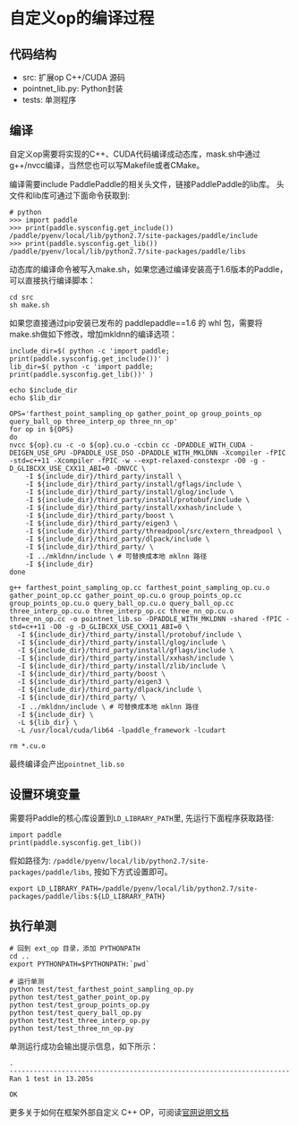 # 自定义op的编译过程

## 代码结构

  - src: 扩展op C++/CUDA 源码
  - pointnet_lib.py: Python封装
  - tests: 单测程序

## 编译

自定义op需要将实现的C++、CUDA代码编译成动态库，mask.sh中通过g++/nvcc编译，当然您也可以写Makefile或者CMake。

编译需要include PaddlePaddle的相关头文件，链接PaddlePaddle的lib库。 头文件和lib库可通过下面命令获取到:

```
# python
>>> import paddle
>>> print(paddle.sysconfig.get_include())
/paddle/pyenv/local/lib/python2.7/site-packages/paddle/include
>>> print(paddle.sysconfig.get_lib())
/paddle/pyenv/local/lib/python2.7/site-packages/paddle/libs
```
动态库的编译命令被写入make.sh，如果您通过编译安装高于1.6版本的Paddle，可以直接执行编译脚本：

```
cd src
sh make.sh
```

如果您直接通过pip安装已发布的 paddlepaddle==1.6 的 whl 包，需要将make.sh做如下修改，增加mkldnn的编译选项：

```
include_dir=$( python -c 'import paddle; print(paddle.sysconfig.get_include())' )
lib_dir=$( python -c 'import paddle; print(paddle.sysconfig.get_lib())' )

echo $include_dir
echo $lib_dir

OPS='farthest_point_sampling_op gather_point_op group_points_op query_ball_op three_interp_op three_nn_op'
for op in ${OPS}
do
nvcc ${op}.cu -c -o ${op}.cu.o -ccbin cc -DPADDLE_WITH_CUDA -DEIGEN_USE_GPU -DPADDLE_USE_DSO -DPADDLE_WITH_MKLDNN -Xcompiler -fPIC -std=c++11 -Xcompiler -fPIC -w --expt-relaxed-constexpr -O0 -g -D_GLIBCXX_USE_CXX11_ABI=0 -DNVCC \
    -I ${include_dir}/third_party/install \
    -I ${include_dir}/third_party/install/gflags/include \
    -I ${include_dir}/third_party/install/glog/include \
    -I ${include_dir}/third_party/install/protobuf/include \
    -I ${include_dir}/third_party/install/xxhash/include \
    -I ${include_dir}/third_party/boost \
    -I ${include_dir}/third_party/eigen3 \
    -I ${include_dir}/third_party/threadpool/src/extern_threadpool \
    -I ${include_dir}/third_party/dlpack/include \
    -I ${include_dir}/third_party/ \
    -I ../mkldnn/include \ # 可替换成本地 mklnn 路径
    -I ${include_dir}
done

g++ farthest_point_sampling_op.cc farthest_point_sampling_op.cu.o gather_point_op.cc gather_point_op.cu.o group_points_op.cc group_points_op.cu.o query_ball_op.cu.o query_ball_op.cc three_interp_op.cu.o three_interp_op.cc three_nn_op.cu.o three_nn_op.cc -o pointnet_lib.so -DPADDLE_WITH_MKLDNN -shared -fPIC -std=c++11 -O0 -g -D_GLIBCXX_USE_CXX11_ABI=0 \
  -I ${include_dir}/third_party/install/protobuf/include \
  -I ${include_dir}/third_party/install/glog/include \
  -I ${include_dir}/third_party/install/gflags/include \
  -I ${include_dir}/third_party/install/xxhash/include \
  -I ${include_dir}/third_party/install/zlib/include \
  -I ${include_dir}/third_party/boost \
  -I ${include_dir}/third_party/eigen3 \
  -I ${include_dir}/third_party/dlpack/include \
  -I ${include_dir}/third_party/ \
  -I ../mkldnn/include \ # 可替换成本地 mklnn 路径
  -I ${include_dir} \
  -L ${lib_dir} \
  -L /usr/local/cuda/lib64 -lpaddle_framework -lcudart

rm *.cu.o
```

最终编译会产出`pointnet_lib.so`

## 设置环境变量

需要将Paddle的核心库设置到`LD_LIBRARY_PATH`里, 先运行下面程序获取路径:

```
import paddle
print(paddle.sysconfig.get_lib())
```

假如路径为: `/paddle/pyenv/local/lib/python2.7/site-packages/paddle/libs`, 按如下方式设置即可。

```
export LD_LIBRARY_PATH=/paddle/pyenv/local/lib/python2.7/site-packages/paddle/libs:${LD_LIBRARY_PATH}
```

## 执行单测

```
# 回到 ext_op 目录，添加 PYTHONPATH
cd ..
export PYTHONPATH=$PYTHONPATH:`pwd`

# 运行单测 
python test/test_farthest_point_sampling_op.py
python test/test_gather_point_op.py
python test/test_group_points_op.py
python test/test_query_ball_op.py
python test/test_three_interp_op.py
python test/test_three_nn_op.py
```

单测运行成功会输出提示信息，如下所示：

```
.
----------------------------------------------------------------------
Ran 1 test in 13.205s

OK
```

更多关于如何在框架外部自定义 C++ OP，可阅读[官网说明文档](https://www.paddlepaddle.org.cn/documentation/docs/zh/advanced_usage/index_cn.html)